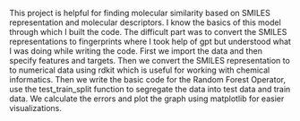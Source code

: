 This project is helpful for finding molecular similarity based on SMILES representation and molecular descriptors. 
I know the basics of this model through which I built the code.
The difficult part was to convert the SMILES representations to fingerprints where I took help of gpt but understood what I was doing while writing the code.
First we import the data and then specify features and targets.
Then we convert the SMILES representation to to numerical data using rdkit which is useful for working with chemical informatics.
Then we write the basic code for the Random Forest Operator, use the test_train_split function to segregate the data into test data and train data.
We calculate the errors and plot the graph using matplotlib for easier visualizations.
